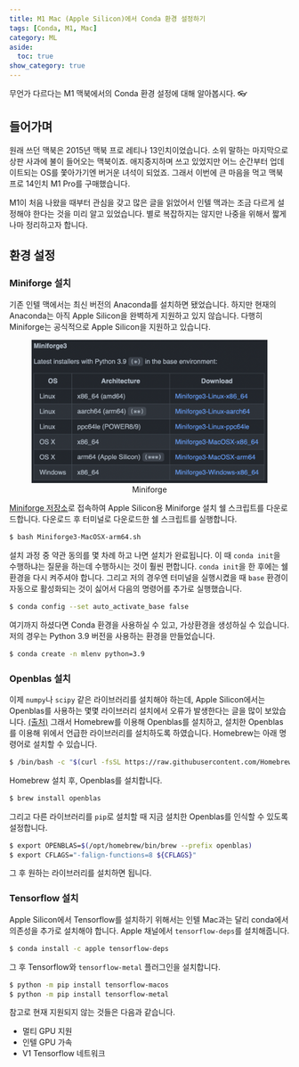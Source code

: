 ```yaml
---
title: M1 Mac (Apple Silicon)에서 Conda 환경 설정하기
tags: [Conda, M1, Mac]
category: ML
aside:
  toc: true
show_category: true
---
```


무언가 다르다는 M1 맥북에서의 Conda 환경 설정에 대해 알아봅시다. 👓

<!--more-->

## 들어가며

원래 쓰던 맥북은 2015년 맥북 프로 레티나 13인치이었습니다. 
소위 말하는 마지막으로 상판 사과에 불이 들어오는 맥북이죠.
애지중지하며 쓰고 있었지만 어느 순간부터 업데이트되는 OS를 쫓아가기엔 버거운 녀석이 되었죠.
그래서 이번에 큰 마음을 먹고 맥북 프로 14인치 M1 Pro를 구매했습니다. 

M1이 처음 나왔을 때부터 관심을 갖고 많은 글을 읽었어서 인텔 맥과는 조금 다르게 설정해야 한다는 것을 미리 알고 있었습니다.
별로 복잡하지는 않지만 나중을 위해서 짧게나마 정리하고자 합니다.

## 환경 설정

### Miniforge 설치

기존 인텔 맥에서는 최신 버전의 Anaconda를 설치하면 됐었습니다.
하지만 현재의 Anaconda는 아직 Apple Silicon을 완벽하게 지원하고 있지 않습니다.
다행히 Miniforge는 공식적으로 Apple Silicon을 지원하고 있습니다.

<center>
	<figure>
		<img src="/assets/images/2021-12-17-configure-conda-env-in-m1-mac/miniforge.png" alt="miniforge" style="zoom:50%;" />
		<figcaption style="text-align: center;">Miniforge</figcaption>
	</figure>
</center>

[Miniforge 저장소](https://github.com/conda-forge/miniforge)로 접속하여 Apple Silicon용 Miniforge 설치 쉘 스크립트를 다운로드합니다.
다운로드 후 터미널로 다운로드한 쉘 스크립트를 실행합니다.

```bash
$ bash Miniforge3-MacOSX-arm64.sh
```

설치 과정 중 약관 동의를 몇 차례 하고 나면 설치가 완료됩니다. 
이 때 `conda init`을 수행하냐는 질문을 하는데 수행하시는 것이 훨씬 편합니다. 
`conda init`을 한 후에는 쉘 환경을 다시 켜주셔야 합니다.
그리고 저의 경우엔 터미널을 실행시켰을 때 `base` 환경이 자동으로 활성화되는 것이 싫어서 다음의 명령어를 추가로 실행했습니다.

```bash
$ conda config --set auto_activate_base false
```

여기까지 하셨다면 Conda 환경을 사용하실 수 있고, 가상환경을 생성하실 수 있습니다.
저의 경우는 Python 3.9 버전을 사용하는 환경을 만들었습니다.

```bash
$ conda create -n mlenv python=3.9
```

### Openblas 설치

이제 `numpy`나 `scipy` 같은 라이브러리를 설치해야 하는데, Apple Silicon에서는 Openblas를 사용하는 몇몇 라이브러리 설치에서 오류가 발생한다는 글을 많이 보았습니다. [(출처)](https://stackoverflow.com/questions/65745683/how-to-install-scipy-on-apple-silicon-arm-m1)
그래서 Homebrew를 이용해 Openblas를 설치하고, 설치한 Openblas를 이용해 위에서 언급한 라이브러리를 설치하도록 하였습니다.
Homebrew는 아래 명령어로 설치할 수 있습니다.

```bash
$ /bin/bash -c "$(curl -fsSL https://raw.githubusercontent.com/Homebrew/install/HEAD/install.sh)"
```

Homebrew 설치 후, Openblas를 설치합니다.

```bash
$ brew install openblas
```

그리고 다른 라이브러리를 `pip`로 설치할 때 지금 설치한 Openblas를 인식할 수 있도록 설정합니다.

```bash
$ export OPENBLAS=$(/opt/homebrew/bin/brew --prefix openblas)
$ export CFLAGS="-falign-functions=8 ${CFLAGS}"
```

그 후 원하는 라이브러리를 설치하면 됩니다.

### Tensorflow 설치

Apple Silicon에서 Tensorflow를 설치하기 위해서는 인텔 Mac과는 달리 conda에서 의존성을 추가로 설치해야 합니다.
Apple 채널에서 `tensorflow-deps`를 설치해줍니다.

```bash
$ conda install -c apple tensorflow-deps
```

그 후 Tensorflow와 `tensorflow-metal` 플러그인을 설치합니다.

```bash
$ python -m pip install tensorflow-macos
$ python -m pip install tensorflow-metal
```

참고로 현재 지원되지 않는 것들은 다음과 같습니다.

- 멀티 GPU 지원
- 인텔 GPU 가속
- V1 Tensorflow 네트워크
